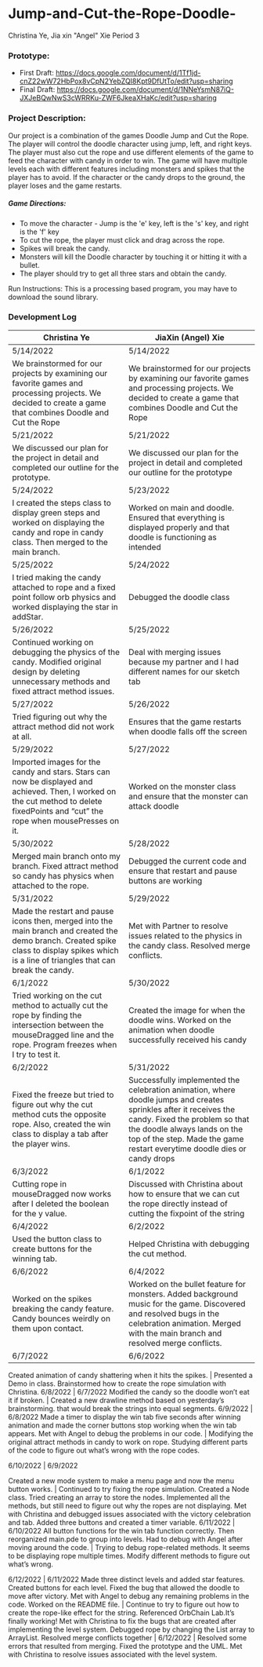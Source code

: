 # Jump-and-Cut-the-Rope-Doodle-
Christina Ye, Jia xin "Angel" Xie     Period 3

### Prototype:

* First Draft: https://docs.google.com/document/d/1Tf1jd-cnZ22wW72HbPox8vCpN2YebZQI8Kpt9DfUtTo/edit?usp=sharing
* Final Draft: https://docs.google.com/document/d/1NNeYsmN87iQ-JXJeBQwNwS3cWRRKu-ZWF6JkeaXHaKc/edit?usp=sharing

### Project Description:
Our project is a combination of the games Doodle Jump and Cut the Rope. The player will control the doodle character using jump, left, and right keys. The player must also cut the rope and use different elements of the game to feed the character with candy in order to win. The game will have multiple levels each with different features including monsters and spikes that the player has to avoid. If the character or the candy drops to the ground, the player loses and the game restarts.

##### Game Directions:

* To move the character - Jump is the 'e' key, left is the 's' key, and right is the 'f' key
* To cut the rope, the player must click and drag across the rope.
* Spikes will break the candy.
* Monsters will kill the Doodle character by touching it or hitting it with a bullet.
* The player should try to get all three stars and obtain the candy.

Run Instructions: This is a processing based program, you may have to download the sound library.

### Development Log

Christina Ye | JiaXin (Angel) Xie
--- | ---
5/14/2022 | 5/14/2022
We brainstormed for our projects by examining our favorite games and processing  projects. We decided to create a game that combines Doodle and Cut the Rope | We brainstormed for our projects by examining our favorite games and processing projects. We decided to create a game that combines Doodle and Cut the Rope
5/21/2022 | 5/21/2022
We discussed our plan for the project in detail and completed our outline for the prototype. | We discussed our plan for the project in detail and completed our outline for the prototype
5/24/2022 | 5/23/2022
I created the steps class to display green steps and worked on displaying the candy and rope in candy class. Then merged to the main branch. | Worked on main and doodle. Ensured that everything is displayed properly  and that doodle is functioning as intended
5/25/2022 | 5/24/2022
I tried making the candy attached to rope and a fixed point follow orb physics and worked displaying the star in addStar. | Debugged the doodle class
5/26/2022 | 5/25/2022
Continued working on debugging the physics of the candy. Modified original design by deleting unnecessary methods and fixed attract method issues. | Deal with merging issues because my partner and I had different names for our sketch tab
5/27/2022 | 5/26/2022
Tried figuring out why the attract method did not work at all. | Ensures that the game restarts when doodle falls off the screen
5/29/2022 | 5/27/2022
Imported images for the candy and stars. Stars can now be displayed and achieved. Then, I worked on the cut method to delete fixedPoints and “cut” the rope when mousePresses on it. | Worked on the monster class and ensure that the monster can attack doodle
5/30/2022 | 5/28/2022
Merged main branch onto my branch. Fixed attract method so candy has physics when attached to the rope. | Debugged the current code and ensure that restart and pause buttons are working
5/31/2022 | 5/29/2022
Made the restart and pause icons then, merged into the main branch and created the demo branch. Created spike class to display spikes which is a line of triangles that can break the candy. | Met with Partner to resolve issues related to the physics in the candy class. Resolved merge conflicts.
6/1/2022 | 5/30/2022
Tried working on the cut method to actually cut the rope by finding the intersection between the mouseDragged line and the rope. Program freezes when I try to test it. | Created the image for when the doodle wins. Worked on the animation when doodle successfully received his candy
6/2/2022 | 5/31/2022
Fixed the freeze but tried to figure out why the cut method cuts the opposite rope. Also, created the win class to display a tab after the player wins. | Successfully implemented the celebration animation, where doodle jumps and creates sprinkles after it receives the candy. Fixed the problem so that the doodle always lands on the top of the step. Made the game restart everytime doodle dies or candy drops
6/3/2022 | 6/1/2022
Cutting rope in mouseDragged now works after I deleted the boolean for the y value. | Discussed with Christina about how to ensure that we can cut the rope directly instead of cutting the fixpoint of the string
6/4/2022 | 6/2/2022
Used the button class to create buttons for the winning tab. | Helped Christina with debugging the cut method.
6/6/2022 | 6/4/2022
Worked on the spikes breaking the candy feature. Candy bounces weirdly on them upon contact. | Worked on the bullet feature for monsters. Added background music for the game. Discovered and resolved bugs in the celebration animation. Merged with the main branch and resolved merge conflicts.
6/7/2022 | 6/6/2022

Created animation of candy shattering when it hits the spikes. | Presented a Demo in class. Brainstormed how to create the rope simulation with Christina.
6/8/2022 | 6/7/2022
Modified the candy so the doodle won’t eat it if broken.  | Created a new drawline method based on yesterday’s brainstorming. that would break the strings into equal segments.
6/9/2022 | 6/8/2022
Made a timer to display the win tab five seconds after winning animation and made the corner buttons stop working when the win tab appears. Met with Angel to debug the problems in our code. | Modifying the original attract methods in candy to work on rope. Studying different parts of the code to figure out what’s wrong with the rope codes.


6/10/2022 | 6/9/2022

Created a new mode system to make a menu page and now the menu button works. | Continued to try fixing the rope simulation. Created a Node class. Tried creating an array to store the nodes. Implemented all the methods, but still need to figure out why the ropes are not displaying. Met with Christina and debugged issues associated with the victory celebration and tab. Added three buttons and created a timer variable.
6/11/2022 | 6/10/2022
All button functions for the win tab function correctly. Then reorganized main.pde to group into levels. Had to debug with Angel after moving around the code. | Trying to debug rope-related methods. It seems to be displaying rope multiple times. Modify different methods to figure out what’s wrong.


6/12/2022 | 6/11/2022
Made three distinct levels and added star features. Created buttons for each level. Fixed the bug that allowed the doodle to move after victory. Met with Angel to debug any remaining problems in the code. Worked on the README file. | Continue to try to figure out how to create the rope-like effect for the string. Referenced OrbChain Lab.It’s finally working! Met with Christina to fix the bugs that are created after implementing the level system. Debugged rope by changing the List array to ArrayList. Resolved merge conflicts together
 | 6/12/2022
 | Resolved some errors that resulted from merging. Fixed the prototype and the UML. Met with Christina to resolve issues associated with the level system.
